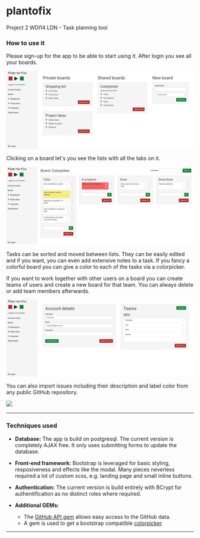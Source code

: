 # plantofix
Project 2 WDI14 LDN - Task planning tool

### How to use it

Please sign-up for the app to be able to start using it. After login you see all your boards.

![](./plantofix/app/assets/images/screenshot3.png)

Clicking on a board let's you see the lists with all the taks on it.

![](./plantofix/app/assets/images/screenshot1.png)

Tasks can be sorted and moved between lists. They can be easily edited and if you want, you can even add extensive notes to a task.
If you fancy a colorful board you can give a color to each of the tasks via a colorpicker. 

If you want to work together with other users on a board you can create teams of users and create a new board for that team. You can always delete or add team members afterwards.

![](./plantofix/app/assets/images/screenshot2.png)

You can also import issues including their description and label color from any public GitHub repository.

![](./plantofix/app/assets/images/screenshot4.png)

---

### Techniques used
* **Database:** The app is build on postgresql. The current version is completely AJAX free. It only uses submitting forms to update the database.

* **Front-end framework:** Bootstrap is leveraged for basic styling, resposiveness and effects like the modal. Many pieces neverless required a lot of custom scss, e.g. landing page and small inline buttons.

* **Authentication:** The current version is build entirely with BCrypt for authentification as no distinct roles where required.

* **Additional GEMs:** 
	* The [GitHub API gem](https://github.com/peter-murach/github) allows easy access to the GitHub data.
	* A gem is used to get a bootstrap compatible [colorpicker](http://mjolnic.com/bootstrap-colorpicker/).

---


